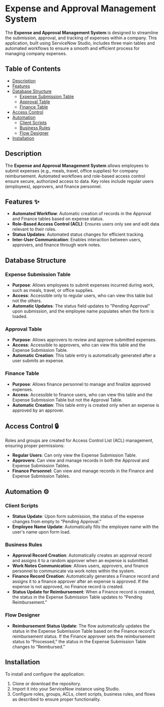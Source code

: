 # Expense and Approval Management System

The **Expense and Approval Management System** is designed to streamline the submission, approval, and tracking of expenses within a company. This application, built using ServiceNow Studio, includes three main tables and automated workflows to ensure a smooth and efficient process for managing company expenses.

## Table of Contents
- [Description](#description)
- [Features](#features)
- [Database Structure](#database-structure)
  - [Expense Submission Table](#expense-submission-table)
  - [Approval Table](#approval-table)
  - [Finance Table](#finance-table)
- [Access Control](#access-control)
- [Automation](#automation)
  - [Client Scripts](#client-scripts)
  - [Business Rules](#business-rules)
  - [Flow Designer](#flow-designer)
- [Installation](#installation)

## Description

The **Expense and Approval Management System** allows employees to submit expenses (e.g., meals, travel, office supplies) for company reimbursement. Automated workflows and role-based access control ensure secure, authorized access to data. Key roles include regular users (employees), approvers, and finance personnel.

## Features ✨
- **Automated Workflow**: Automatic creation of records in the Approval and Finance tables based on expense status.
- **Role-Based Access Control (ACL)**: Ensures users only see and edit data relevant to their roles.
- **Status Updates**: Automated status changes for efficient tracking.
- **Inter-User Communication**: Enables interaction between users, approvers, and finance through work notes.

## Database Structure

### Expense Submission Table
- **Purpose**: Allows employees to submit expenses incurred during work, such as meals, travel, or office supplies.
- **Access**: Accessible only to regular users, who can view this table but not the others.
- **Automatic Updates**: The status field updates to "Pending Approval" upon submission, and the employee name populates when the form is loaded.

### Approval Table
- **Purpose**: Allows approvers to review and approve submitted expenses.
- **Access**: Accessible to approvers, who can view this table and the Expense Submission Table.
- **Automatic Creation**: This table entry is automatically generated after a user submits an expense.

### Finance Table
- **Purpose**: Allows finance personnel to manage and finalize approved expenses.
- **Access**: Accessible to finance users, who can view this table and the Expense Submission Table but not the Approval Table.
- **Automatic Creation**: This table entry is created only when an expense is approved by an approver.

## Access Control 🔒

Roles and groups are created for Access Control List (ACL) management, ensuring proper permissions:
- **Regular Users**: Can only view the Expense Submission Table.
- **Approvers**: Can view and manage records in both the Approval and Expense Submission Tables.
- **Finance Personnel**: Can view and manage records in the Finance and Expense Submission Tables.

## Automation ⚙️

### Client Scripts
- **Status Update**: Upon form submission, the status of the expense changes from empty to “Pending Approval.”
- **Employee Name Update**: Automatically fills the employee name with the user's name upon form load.

### Business Rules
- **Approval Record Creation**: Automatically creates an approval record and assigns it to a random approver when an expense is submitted.
- **Work Notes Communication**: Allows users, approvers, and finance personnel to communicate via work notes within the system.
- **Finance Record Creation**: Automatically generates a Finance record and assigns it to a finance approver after an expense is approved. If the expense is not approved, no Finance record is created.
- **Status Update for Reimbursement**: When a Finance record is created, the status in the Expense Submission Table updates to “Pending Reimbursement.”

### Flow Designer
- **Reimbursement Status Update**: The flow automatically updates the status in the Expense Submission Table based on the Finance record's reimbursement status. If the Finance approver sets the reimbursement status to “Processed,” the status in the Expense Submission Table changes to “Reimbursed.”

## Installation

To install and configure the application:
1. Clone or download the repository.
2. Import it into your ServiceNow instance using Studio.
3. Configure roles, groups, ACLs, client scripts, business rules, and flows as described to ensure proper functionality.
